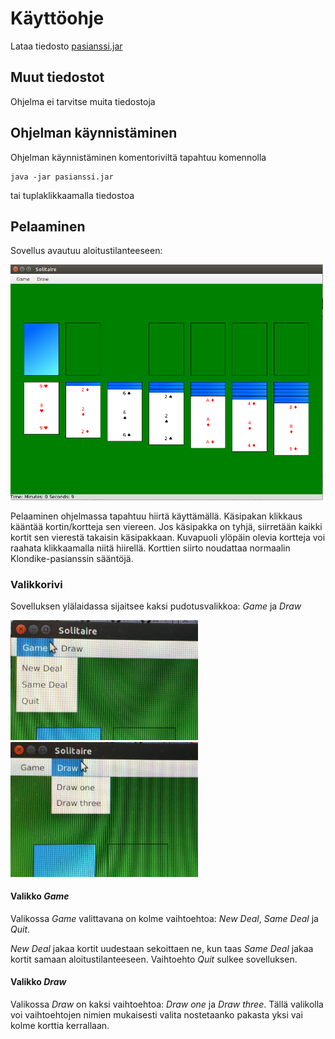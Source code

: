 # Käyttöohje

Lataa tiedosto [pasianssi.jar](https://github.com/juliagron/otm-harjoitustyo/releases/tag/viikko5)

## Muut tiedostot

Ohjelma ei tarvitse muita tiedostoja

## Ohjelman käynnistäminen

Ohjelman käynnistäminen komentoriviltä tapahtuu komennolla

    java -jar pasianssi.jar

tai tuplaklikkaamalla tiedostoa

## Pelaaminen

Sovellus avautuu aloitustilanteeseen:

<img src="https://github.com/juliagron/otm-harjoitustyo/blob/master/dokumentointi/kuvat/solitaire_start.png" width="500">

Pelaaminen ohjelmassa tapahtuu hiirtä käyttämällä. Käsipakan klikkaus kääntää kortin/kortteja sen viereen. Jos käsipakka on tyhjä, siirretään kaikki kortit sen vierestä takaisin käsipakkaan. Kuvapuoli ylöpäin olevia kortteja voi raahata klikkaamalla niitä hiirellä. Korttien siirto noudattaa normaalin Klondike-pasianssin sääntöjä.

### Valikkorivi

Sovelluksen ylälaidassa sijaitsee kaksi pudotusvalikkoa: *Game* ja *Draw*

<img src="https://github.com/juliagron/otm-harjoitustyo/blob/master/dokumentointi/kuvat/menu_game.jpg" width="300">	 <img src="https://github.com/juliagron/otm-harjoitustyo/blob/master/dokumentointi/kuvat/menu_draw.jpg" width="300">

#### Valikko *Game*

Valikossa *Game* valittavana on kolme vaihtoehtoa: *New Deal*, *Same Deal* ja *Quit*.

*New Deal* jakaa kortit uudestaan sekoittaen ne, kun taas *Same Deal* jakaa kortit samaan aloitustilanteeseen. Vaihtoehto *Quit* sulkee sovelluksen.

#### Valikko *Draw*

Valikossa *Draw* on kaksi vaihtoehtoa: *Draw one* ja *Draw three*. Tällä valikolla voi vaihtoehtojen nimien mukaisesti valita nostetaanko pakasta yksi vai kolme korttia kerrallaan.
